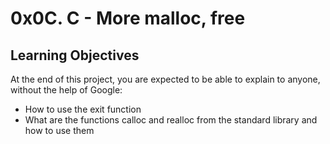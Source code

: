 # 0x0C. C - More malloc, free

## Learning Objectives
At the end of this project, you are expected to be able to explain to anyone, without the help of Google:

* How to use the exit function
* What are the functions calloc and realloc from the standard library and how to use them
